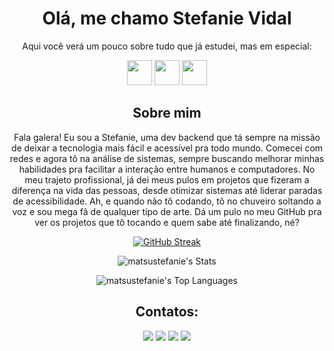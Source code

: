<div align="center">
<h1>Olá, me chamo Stefanie Vidal</h1>

<p>Aqui você verá um pouco sobre tudo que já estudei, mas em especial:</p>
<img loading="lazy" src="https://cdn.jsdelivr.net/gh/devicons/devicon/icons/java/java-original.svg" width="40" height="40"/> <img loading="lazy" src="https://cdn.jsdelivr.net/gh/devicons/devicon/icons/spring/spring-original.svg" width="40" height="40"/> <img loading="lazy" src="https://cdn.jsdelivr.net/gh/devicons/devicon/icons/mysql/mysql-original.svg" width="40" height="40"/>


## Sobre mim

<p>Fala galera! Eu sou a Stefanie, uma dev backend que tá sempre na missão de deixar a tecnologia mais fácil e acessível pra todo mundo. Comecei com redes e agora tô na análise de sistemas, sempre buscando melhorar minhas habilidades pra facilitar a interação entre humanos e computadores. No meu trajeto profissional, já dei meus pulos em projetos que fizeram a diferença na vida das pessoas, desde otimizar sistemas até liderar paradas de acessibilidade. Ah, e quando não tô codando, tô no chuveiro soltando a voz e sou mega fã de qualquer tipo de arte. Dá um pulo no meu GitHub pra ver os projetos que tô tocando e quem sabe até finalizando, né?</p>


[![GitHub Streak](https://streak-stats.demolab.com?user=MatsuStefanie&theme=midnight-purple&hide_border=true&border_radius=10&locale=pt_BR&date_format=j%20M%5B%20Y%5D)](https://git.io/streak-stats)

![matsustefanie's Stats](https://github-readme-stats.vercel.app/api?username=matsustefanie&theme=midnight-purple&show_icons=true&hide_border=true&count_private=true)

![matsustefanie's Top Languages](https://github-readme-stats.vercel.app/api/top-langs/?username=matsustefanie&theme=midnight-purple&show_icons=true&hide_border=true&layout=compact)




## Contatos:
<div>
<a href="https://www.youtube.com/@cristalacademy5790" target="_blank"><img loading="lazy" src="https://img.shields.io/badge/YouTube-FF0000?style=for-the-badge&logo=youtube&logoColor=white" target="_blank"></a>
<a href="https://instagram.com/seu-usuário-instagram-aqui" target="_blank"><img loading="lazy" src="https://img.shields.io/badge/-Instagram-%23E4405F?style=for-the-badge&logo=instagram&logoColor=white" target="_blank"></a>
<a href = "mailto:stefaniesouzavidal@gmail.com"><img loading="lazy" src="https://img.shields.io/badge/Gmail-D14836?style=for-the-badge&logo=gmail&logoColor=white" target="_blank"></a>
<a href="https://www.linkedin.com/in/stefaniedasilvasouzamatsu/" target="_blank"><img loading="lazy" src="https://img.shields.io/badge/-LinkedIn-%230077B5?style=for-the-badge&logo=linkedin&logoColor=white" target="_blank"></a>   
</div>

<div>






</div>
</div>
